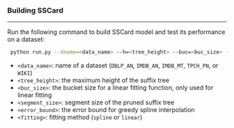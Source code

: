 ### Building SSCard

---

Run the following command to build SSCard model and test its performance on a dataset:

```bash
 python run.py --dname=<data_name> --h=<tree_height> --buc=<buc_size> --l=<segment_size> --e=<error_bound> --fitting=<fitting_method>
```

- `<data_name>`: name of a dataset (`DBLP_AN`, `IMDB_AN`, `IMDB_MT`, `TPCH_PN`, or `WIKI`)
- `<tree_height>`: the maximum height of the suffix tree
- `<buc_size>`: the bucket size for a linear fitting function, only used for linear fitting
- `<segment_size>`: segment size of the pruned suffix tree
- `<error_bound>`: the error bound for greedy spline interpolation
- `<fitting>`: fitting method (`spline` or `linear`)